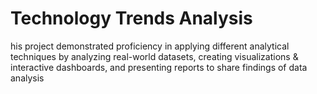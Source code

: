 # Technology Trends Analysis

his project demonstrated proficiency in applying different analytical techniques by analyzing real-world datasets, creating
visualizations & interactive dashboards, and presenting reports to
share findings of data analysis
